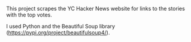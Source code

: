 This project scrapes the YC Hacker News website for links to the stories with the top votes.

I used Python and the Beautiful Soup library (https://pypi.org/project/beautifulsoup4/).
